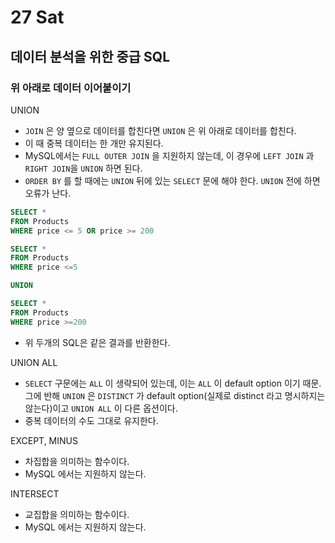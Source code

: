 # 27 Sat

## 데이터 분석을 위한 중급 SQL <a id="sql"></a>

### 위 아래로 데이터 이어붙이기 <a id="undefined"></a>

UNION

* `JOIN` 은 양 옆으로 데이터를 합친다면 `UNION` 은 위 아래로 데이터를 합친다.
* 이 때 중복 데이터는 한 개만 유지된다.
* MySQL에서는 `FULL OUTER JOIN` 을 지원하지 않는데, 이 경우에 `LEFT JOIN` 과 `RIGHT JOIN`을 `UNION` 하면 된다.
* `ORDER BY` 를 할 때에는 `UNION` 뒤에 있는 `SELECT` 문에 해야 한다. `UNION` 전에 하면 오류가 난다.

```sql
SELECT *
FROM Products
WHERE price <= 5 OR price >= 200
```

```sql
SELECT *
FROM Products
WHERE price <=5

UNION

SELECT *
FROM Products
WHERE price >=200
```

* 위 두개의 SQL은 같은 결과를 반환한다.

UNION ALL

* `SELECT` 구문에는 `ALL` 이 생략되어 있는데, 이는 `ALL` 이 default option 이기 때문. 그에 반해 `UNION` 은 `DISTINCT` 가 default option\(실제로 distinct 라고 명시하지는 않는다\)이고 `UNION ALL` 이 다른 옵션이다.
* 중복 데이터의 수도 그대로 유지한다.

EXCEPT, MINUS

* 차집합을 의미하는 함수이다.
* MySQL 에서는 지원하지 않는다.

INTERSECT

* 교집합을 의미하는 함수이다.
* MySQL 에서는 지원하지 않는다.



